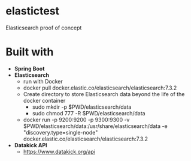 # elastictest

Elasticsearch proof of concept

# Built with
- **Spring Boot**
- **Elasticsearch**
    - run with Docker
    - docker pull docker.elastic.co/elasticsearch/elasticsearch:7.3.2
    - Create directory to store Elasticsearch data beyond the life of the docker container
        - sudo mkdir -p $PWD/elasticsearch/data
        - sudo chmod 777 -R $PWD/elasticsearch/data
    - docker run -p 9200:9200 -p 9300:9300 -v $PWD/elasticsearch/data:/usr/share/elasticsearch/data -e "discovery.type=single-node" docker.elastic.co/elasticsearch/elasticsearch:7.3.2
- **Datakick API**
  - https://www.datakick.org/api
